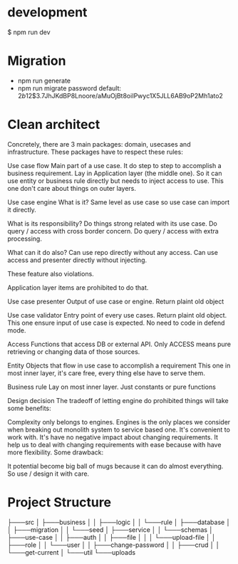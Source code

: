 # development

$ npm run dev

# Migration

-   npm run generate
-   npm run migrate
    password default: $2b$12$3.7JhJKdBP8Lnoore/aMuOjBt8oiIPwyc1X5JLL6AB9oP2Mh1ato2

# Clean architect

Concretely, there are 3 main packages: domain, usecases and infrastructure. These packages have to respect these rules:

Use case flow Main part of a use case. It do step to step to accomplish a business requirement. Lay in Application layer (the middle one). So it can use entity or business rule directly but needs to inject access to use. This one don't care about things on outer layers.

Use case engine What is it? Same level as use case so use case can import it directly.

What is its responsibility? Do things strong related with its use case. Do query / access with cross border concern. Do query / access with extra processing.

What can it do also? Can use repo directly without any access. Can use access and presenter directly without injecting.

These feature also violations.

Application layer items are prohibited to do that.

Use case presenter Output of use case or engine. Return plaint old object

Use case validator Entry point of every use cases. Return plaint old object. This one ensure input of use case is expected. No need to code in defend mode.

Access Functions that access DB or external API. Only ACCESS means pure retrieving or changing data of those sources.

Entity Objects that flow in use case to accomplish a requirement This one in most inner layer, it's care free, every thing else have to serve them.

Business rule Lay on most inner layer. Just constants or pure functions

Design decision The tradeoff of letting engine do prohibited things will take some benefits:

Complexity only belongs to engines. Engines is the only places we consider when breaking out monolith system to service based one. It's convenient to work with. It's have no negative impact about changing requirements. It help us to deal with changing requirements with ease because with have more flexibility. Some drawback:

It potential become big ball of mugs because it can do almost everything. So use / design it with care.

# Project Structure
├───src
│   ├───business
│   │   ├───logic
│   │   └───rule
│   ├───database
│   │   ├───migration
│   │   └───seed
│   ├───service
│   │   └───schemas
│   ├───use-case
│   │   ├───auth
│   │   ├───file
│   │   │   └───upload-file
│   │   ├───role
│   │   └───user
│   │       ├───change-password
│   │       ├───crud
│   │       └───get-current
│   └───util
└───uploads